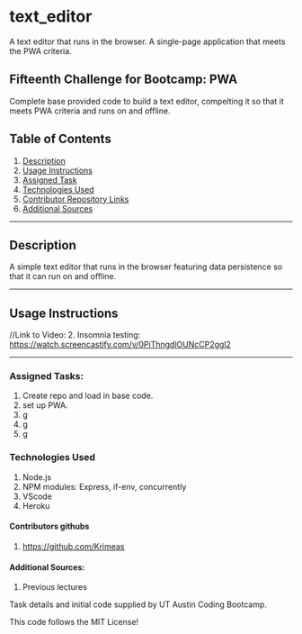 # text_editor
A text editor that runs in the browser. A single-page application that meets the PWA criteria.

## Fifteenth Challenge for Bootcamp: PWA
Complete base provided code to build a text editor, compelting it so that it meets PWA criteria and runs on and offline.  

## Table of Contents
  1. [Description](#description)
  2. [Usage Instructions](#usage-instructions)
  3. [Assigned Task](#assigned-tasks)
  4. [Technologies Used](#technologies-used)
  5. [Contributor Repository Links](#contributor-repository-links)
  6. [Additional Sources](#additional-sources)


-------------------------------------

## Description
A simple text editor that runs in the browser featuring data persistence so that it can run on and offline.  


-------------------------------------

## Usage Instructions
//Link to Video:
   2. Insomnia testing: https://watch.screencastify.com/v/0PiThngdlOUNcCP2ggl2


------------------------------------------------------------

### Assigned Tasks:
  1. Create repo and load in base code.
  2. set up PWA.
  3. g
  4. g
  5. g

### Technologies Used
  1. Node.js
  2. NPM modules: Express, if-env, concurrently
  3. VScode
  4. Heroku

#### Contributors githubs
  1. https://github.com/Krimeas

#### Additional Sources:  
  1. Previous lectures


Task details and initial code supplied by UT Austin Coding Bootcamp.

This code follows the MIT License!
